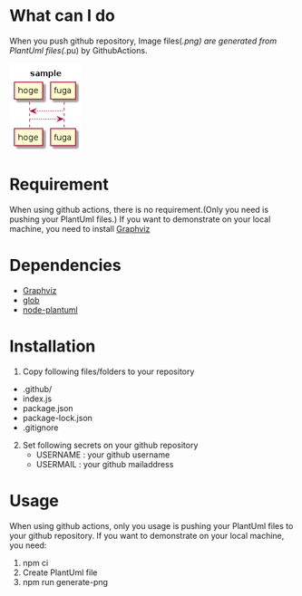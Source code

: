 # What can I do

When you push github repository, Image files(_.png) are generated from PlantUml files(_.pu) by GithubActions.

![sample](./sample/sample.png)

# Requirement

When using github actions, there is no requirement.(Only you need is pushing your PlantUml files.)
If you want to demonstrate on your local machine, you need to install [Graphviz](https://graphviz.org/)

# Dependencies

- [Graphviz](https://graphviz.org/)
- [glob](https://www.npmjs.com/package/glob)
- [node-plantuml](https://www.npmjs.com/package/node-plantuml)

# Installation

1. Copy following files/folders to your repository

- .github/
- index.js
- package.json
- package-lock.json
- .gitignore

2. Set following secrets on your github repository
   - USERNAME : your github username
   - USERMAIL : your github mailaddress

# Usage

When using github actions, only you usage is pushing your PlantUml files to your github repository.
If you want to demonstrate on your local machine, you need:

1. npm ci
1. Create PlantUml file
1. npm run generate-png
